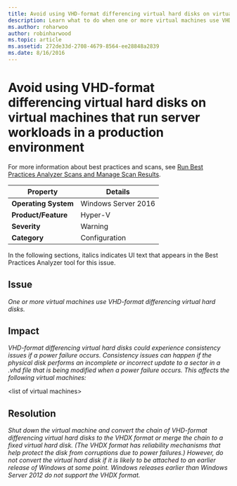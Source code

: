 ```yaml
---
title: Avoid using VHD-format differencing virtual hard disks on virtual machines that run server workloads in a production environment
description: Learn what to do when one or more virtual machines use VHD-format differencing virtual hard disks.
ms.author: roharwoo
author: robinharwood
ms.topic: article
ms.assetid: 272de33d-2708-4679-8564-ee28848a2839
ms.date: 8/16/2016
---
```

# Avoid using VHD-format differencing virtual hard disks on virtual machines that run server workloads in a production environment

>

For more information about best practices and scans, see [Run Best Practices Analyzer Scans and Manage Scan Results](/previous-versions/windows/it-pro/windows-server-2012-R2-and-2012/hh831400(v=ws.11)).

|Property|Details|
|-|-|
|**Operating System**|Windows Server 2016|
|**Product/Feature**|Hyper-V|
|**Severity**|Warning|
|**Category**|Configuration|

In the following sections, italics indicates UI text that appears in the Best Practices Analyzer tool for this issue.

## **Issue**
*One or more virtual machines use VHD-format differencing virtual hard disks.*

## **Impact**
*VHD-format differencing virtual hard disks could experience consistency issues if a power failure occurs. Consistency issues can happen if the physical disk performs an incomplete or incorrect update to a sector in a .vhd file that is being modified when a power failure occurs. This affects the following virtual machines:*

\<list of virtual machines>

## **Resolution**
*Shut down the virtual machine and convert the chain of VHD-format differencing virtual hard disks to the VHDX format or merge the chain to a fixed virtual hard disk. (The VHDX format has reliability mechanisms that help protect the disk from corruptions due to power failures.) However, do not convert the virtual hard disk if it is likely to be attached to an earlier release of Windows at some point. Windows releases earlier than  Windows Server 2012  do not support the VHDX format.*
